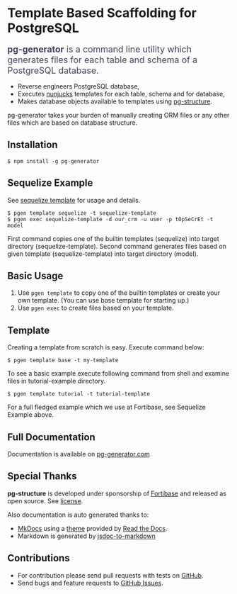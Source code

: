 # Template Based Scaffolding for PostgreSQL 

<div style="font-size:1.4em; color:#444466; margin-bottom:15px;"><strong>pg-generator</strong> is a command line utility which generates files for each table and schema of a PostgreSQL database.</div>

 * Reverse engineers PostgreSQL database,
 * Executes [nunjucks](https://mozilla.github.io/nunjucks/) templates for each table, schema and for database,
 * Makes database objects available to templates using [pg-structure](http://www.pg-structure.com).

pg-generator takes your burden of manually creating ORM files or any other files which are based on database structure.

## Installation

    $ npm install -g pg-generator

## Sequelize Example

See [sequelize template](http://www.pg-generator.com/builtin-templates/sequelize/) for usage and details.

    $ pgen template sequelize -t sequelize-template
    $ pgen exec sequelize-template -d our_crm -u user -p tOpSeCrEt -t model

First command copies one of the builtin templates (sequelize) into target directory (sequelize-template). Second command generates files based on given template (sequelize-template) into target directory (model).  

## Basic Usage

1. Use `pgen template` to copy one of the builtin templates or create your own template. (You can use base template for starting up.)
1. Use `pgen exec` to create files based on your template.

## Template

Creating a template from scratch is easy. Execute command below:

    $ pgen template base -t my-template

To see a basic example execute following command from shell and examine files in tutorial-example directory. 

    $ pgen template tutorial -t tutorial-template
    
For a full fledged example which we use at Fortibase, see Sequelize Example above. 
    
## Full Documentation

Documentation is available on [pg-generator.com](http://www.pg-generator.com)

## Special Thanks
**pg-structure** is developed under sponsorship of [Fortibase](http://www.fortibase.com) and released as open source. See [license](http://www.pg-generator.com/license/).

Also documentation is auto generated thanks to:

* [MkDocs](http://www.mkdocs.org/) using a [theme](https://github.com/snide/sphinx_rtd_theme) provided by [Read the Docs](https://readthedocs.org/).
* Markdown is generated by [jsdoc-to-markdown](https://www.npmjs.com/package/jsdoc-to-markdown)

## Contributions

* For contribution please send pull requests with tests on [GitHub](https://github.com/ozum/pg-generator.git).
* Send bugs and feature requests to [GitHub Issues](https://github.com/ozum/pg-generator/issues).